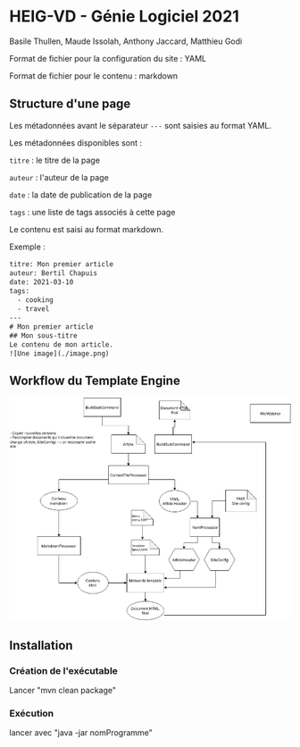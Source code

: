# HEIG-VD - Génie Logiciel 2021

Basile Thullen, Maude Issolah, Anthony Jaccard, Matthieu Godi

Format de fichier pour la configuration du site : YAML

Format de fichier pour le contenu : markdown

## Structure d'une page

Les métadonnées avant le séparateur `---` sont saisies au format YAML.

Les métadonnées disponibles sont :

`titre` : le titre de la page

`auteur` : l'auteur de la page

`date` : la date de publication de la page

`tags` : une liste de tags associés à cette page

Le contenu est saisi au format markdown.

Exemple :

```
titre: Mon premier article
auteur: Bertil Chapuis
date: 2021-03-10
tags:
  - cooking
  - travel
---
# Mon premier article
## Mon sous-titre
Le contenu de mon article.
![Une image](./image.png)
```

## Workflow du Template Engine

![](pics/Template_workflow.png)

## Installation

### Création de l'exécutable

Lancer "mvn clean package"

### Exécution

lancer avec "java -jar nomProgramme"
